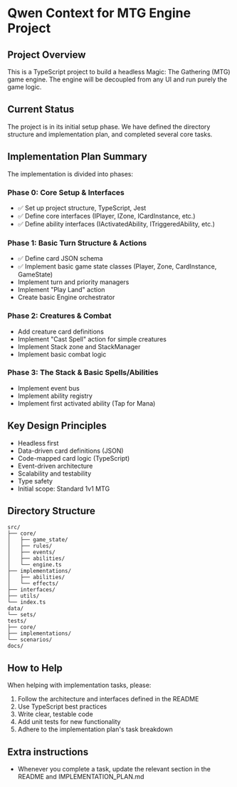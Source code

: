 # Qwen Context for MTG Engine Project

## Project Overview

This is a TypeScript project to build a headless Magic: The Gathering (MTG) game engine. The engine will be decoupled from any UI and run purely the game logic.

## Current Status

The project is in its initial setup phase. We have defined the directory structure and implementation plan, and completed several core tasks.

## Implementation Plan Summary

The implementation is divided into phases:

### Phase 0: Core Setup & Interfaces
- ✅ Set up project structure, TypeScript, Jest
- ✅ Define core interfaces (IPlayer, IZone, ICardInstance, etc.)
- ✅ Define ability interfaces (IActivatedAbility, ITriggeredAbility, etc.)

### Phase 1: Basic Turn Structure & Actions
- ✅ Define card JSON schema
- ✅ Implement basic game state classes (Player, Zone, CardInstance, GameState)
- Implement turn and priority managers
- Implement "Play Land" action
- Create basic Engine orchestrator

### Phase 2: Creatures & Combat
- Add creature card definitions
- Implement "Cast Spell" action for simple creatures
- Implement Stack zone and StackManager
- Implement basic combat logic

### Phase 3: The Stack & Basic Spells/Abilities
- Implement event bus
- Implement ability registry
- Implement first activated ability (Tap for Mana)

## Key Design Principles

- Headless first
- Data-driven card definitions (JSON)
- Code-mapped card logic (TypeScript)
- Event-driven architecture
- Scalability and testability
- Type safety
- Initial scope: Standard 1v1 MTG

## Directory Structure

```
src/
├── core/
│   ├── game_state/
│   ├── rules/
│   ├── events/
│   ├── abilities/
│   └── engine.ts
├── implementations/
│   ├── abilities/
│   └── effects/
├── interfaces/
├── utils/
└── index.ts
data/
└── sets/
tests/
├── core/
├── implementations/
└── scenarios/
docs/
```

## How to Help

When helping with implementation tasks, please:
1. Follow the architecture and interfaces defined in the README
2. Use TypeScript best practices
3. Write clear, testable code
4. Add unit tests for new functionality
5. Adhere to the implementation plan's task breakdown

## Extra instructions
- Whenever you complete a task, update the relevant section in the README and IMPLEMENTATION_PLAN.md